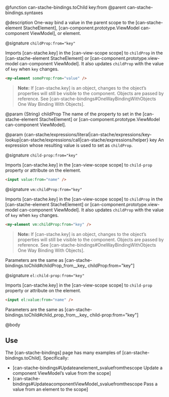 @function can-stache-bindings.toChild key:from
@parent can-stache-bindings.syntaxes

@description One-way bind a value in the parent scope to the [can-stache-element StacheElement], [can-component.prototype.ViewModel can-component ViewModel], or element.

@signature `childProp:from="key"`

  Imports [can-stache.key] in the [can-view-scope scope] to `childProp` in the [can-stache-element StacheElement] or [can-component.prototype.view-model can-component ViewModel]. It also updates `childProp` with the value of `key` when `key` changes.

  ```html
  <my-element someProp:from="value" />
  ```

  > __Note:__ If [can-stache.key] is an object, changes to the object’s properties will still be visible to the component. Objects are passed by reference. See [can-stache-bindings#OneWayBindingWithObjects One Way Binding With Objects].

  @param {String} childProp The name of the property to set in the
  [can-stache-element StacheElement] or [can-component.prototype.ViewModel can-component ViewModel].

  @param {can-stache/expressions/literal|can-stache/expressions/key-lookup|can-stache/expressions/call|can-stache/expressions/helper} key An expression whose resulting value is used to set as `childProp`.

@signature `child-prop:from="key"`

  Imports [can-stache.key] in the [can-view-scope scope] to `child-prop` property or attribute on the element.

  ```html
  <input value:from="name" />
  ```

@signature `vm:childProp:from="key"`

  Imports [can-stache.key] in the [can-view-scope scope] to `childProp` in the [can-stache-element StacheElement] or [can-component.prototype.view-model can-component ViewModel]. It also updates `childProp` with the value of `key` when `key` changes.

  ```html
  <my-element vm:childProp:from="key" />
  ```

  > __Note:__ If [can-stache.key] is an object, changes to the object’s properties will still be visible to the component. Objects are passed by reference. See [can-stache-bindings#OneWayBindingWithObjects One Way Binding With Objects].

Parameters are the same as [can-stache-bindings.toChild#childProp_from__key_ childProp:from="key"]

@signature `el:child-prop:from="key"`

  Imports [can-stache.key] in the [can-view-scope scope] to `child-prop` property or attribute on the element.

  ```html
  <input el:value:from="name" />
  ```

Parameters are the same as [can-stache-bindings.toChild#child_prop_from__key_ child-prop:from="key"]

@body

## Use

The [can-stache-bindings] page has many examples of [can-stache-bindings.toChild]. Specifically:

- [can-stache-bindings#Updateanelement_svaluefromthescope Update a component ViewModel’s value from the scope]
- [can-stache-bindings#UpdateacomponentViewModel_svaluefromthescope Pass a value from an element to the scope]
